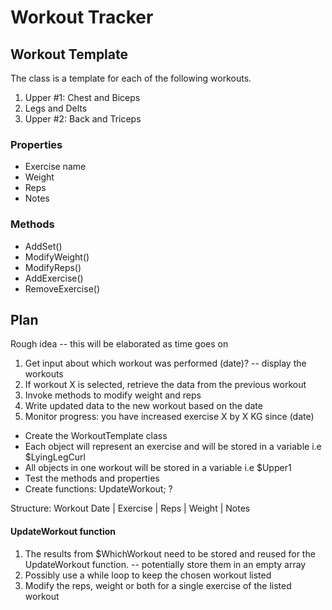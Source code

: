 # Workout Tracker

## Workout Template

The class is a template for each of the following workouts. 

1. Upper #1: Chest and Biceps
2. Legs and Delts
3. Upper #2: Back and Triceps

### Properties
- Exercise name
- Weight
- Reps
- Notes

### Methods
- AddSet()
- ModifyWeight()
- ModifyReps()
- AddExercise()
- RemoveExercise()


## Plan 

Rough idea -- this will be elaborated as time goes on

1. Get input about which workout was performed (date)? -- display the workouts
2. If workout X is selected, retrieve the data from the previous workout
3. Invoke methods to modify weight and reps
4. Write updated data to the new workout based on the date
5. Monitor progress: you have increased exercise X by X KG since (date)

- Create the WorkoutTemplate class
- Each object will represent an exercise and will be stored in a variable i.e $LyingLegCurl
- All objects in one workout will be stored in a variable i.e $Upper1
- Test the methods and properties
- Create functions: UpdateWorkout; ? 

Structure:
Workout Date | Exercise | Reps | Weight | Notes


#### UpdateWorkout function

1. The results from $WhichWorkout need to be stored and reused for the UpdateWorkout function.
-- potentially store them in an empty array
2. Possibly use a while loop to keep the chosen workout listed
3. Modify the reps, weight or both for a single exercise of the listed workout

